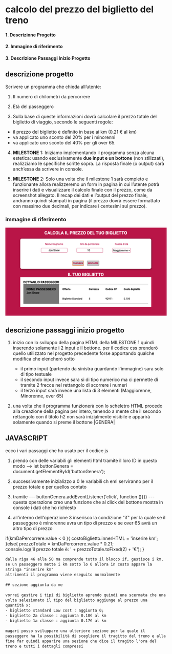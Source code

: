 #  calcolo del prezzo del biglietto del treno

#### 1. Descrizione Progetto
#### 2. Immagine di riferimento
#### 3. Descrizione Passaggi Inizio Progetto

## descrizione progetto

Scrivere un programma che chieda all’utente:

1. Il numero di chilometri da percorrere
2. Età del passeggero

3. Sulla base di queste informazioni dovrà calcolare il prezzo totale del biglietto di viaggio, secondo le seguenti regole:

- il prezzo del biglietto è definito in base ai km (0.21 € al km)
- va applicato uno sconto del 20% per i minorenni
- va applicato uno sconto del 40% per gli over 65.

4. **MILESTONE** 1:
Iniziamo implementando il programma senza alcuna estetica: usando esclusivamente **due input e un bottone** (non stilizzati), realizziamo le specifiche scritte sopra. La risposta finale (o output) sarà anch’essa da scrivere in console.

5. **MILESTONE** 2:
Solo una volta che il milestone 1 sarà completo e funzionante allora realizzeremo un form in pagina in cui l’utente potrà inserire i dati e visualizzare il calcolo finale con il prezzo, come da screenshot allegato. Il recap dei dati e l’output del prezzo finale, andranno quindi stampati in pagina (il prezzo dovrà essere formattato con massimo due decimali, per indicare i centesimi sul prezzo).

### immagine di riferimento 

![layout.img](<img-layout/screenshot (1).png>)

## descrizione passaggi inizio progetto

1. inizio con lo sviluppo della pagina HTML della MILESTONE 1 quindi inserendo solamente i 2 input e il bottone.
per il codice css prenderò quello utilizzato nel progetto precedente forse apportando qualche modifica che elencherò sotto

    - il primo input (partendo da sinistra guardando l'immagine) sara solo di tipo testuale 
    - il secondo input invece sara si di tipo numerico ma ci permette di tramite 2 frecce nel rettangolo di scorrere i numeri 
    - il terzo input sarà invece una lista di 3 elementi (Maggiorenne, Minorenne, over 65)

2. una volta che il programma funzionerà con lo scheletro HTML procedo alla creazione della pagina per intero, tenendo a mente che il secondo rettangolo con il titolo h2 non sarà inizialmente visibile e apparirà solamente quando si preme il bottone |GENERA| 

## JAVASCRIPT

ecco i vari passaggi che ho usato per il codice js

1. prendo con delle variabili gli elementi html tramite il loro ID in questo modo --> let buttonGenera = document.getElementById('buttonGenera');

2. successivamente inizializzo a 0 le variabili ch emi serviranno per il prezzo totale e per quellos contato

3.  tramite --- buttonGenera.addEventListener('click', function (){}) --- questa operazione creo una funzione che al click del bottone mostra in console i dati che ho richiesto 

4. all'interno dell'operazione 3 inserisco la condizione "if" per la quale se il passeggero è minorenne avra un tipo di prezzo e se over 65 avrà un altro tipo di prezzo 


  if(kmDaPercorrere.value < 0 ){
        costoBiglietto.innerHTML = 'inserire km';
    }else{
        prezzoTotale = kmDaPercorrere.value * 0.21;  
        console.log('il prezzo totale è: ' + prezzoTotale.toFixed(2) + '€');
    }

    dalla riga 46 alla 50 ma comprende tutto il blocco if, gestisce i km, se un passeggero mette i km sotto lo 0 allora in costo appare la stringa "inserire km"
    altrimenti il programma viene eseguito normalmente 

    ## sezione aggiunta da me 

    vorrei gestire i tipi di biglietto aprendo quindi una scermata che una volta selezionato il tipo del biglietto aggiunge al prezzo una quantità x:
    - biglietto standard Low cost : aggiunta 0;
    - biglietto 2a classe : aggiunta 0.10€ al km 
    - biglietto 1a classe : aggiunta 0.17€ al km 

    magari posso sviluppare una ulteriore sezione per la quale il passeggero ha la possibilità di scegliere il tragitto del treno e alla fine far quindi apparire una sezione che dice il tragito l'ora del treno e tutti i dettagli compressi